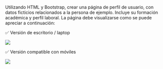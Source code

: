 Utilizando HTML y Bootstrap, crear una página de perfil de usuario, con datos ficticios relacionados a la persona de ejemplo. Incluye su formación académica y perfil laboral. La página debe visualizarse como se puede apreciar a continuación:

✅ Versión de escritorio / laptop

<img src="https://aula-itm.web.app/ap/web/ejercicio14laptop.jpg">

✅ Versión compatible con móviles

<img src="https://aula-itm.web.app/ap/web/ejercicio14movil.jpg">